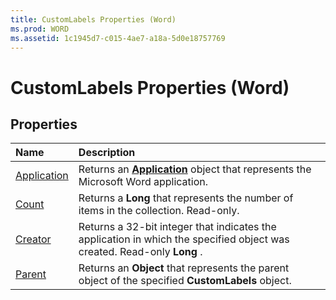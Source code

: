 ```yaml
---
title: CustomLabels Properties (Word)
ms.prod: WORD
ms.assetid: 1c1945d7-c015-4ae7-a18a-5d0e18757769
---
```



# CustomLabels Properties (Word)

## Properties



|**Name**|**Description**|
|:-----|:-----|
|[Application](customlabels-application-property-word.md)|Returns an  **[Application](application-object-word.md)** object that represents the Microsoft Word application.|
|[Count](customlabels-count-property-word.md)|Returns a  **Long** that represents the number of items in the collection. Read-only.|
|[Creator](customlabels-creator-property-word.md)|Returns a 32-bit integer that indicates the application in which the specified object was created. Read-only  **Long** .|
|[Parent](customlabels-parent-property-word.md)|Returns an  **Object** that represents the parent object of the specified **CustomLabels** object.|

